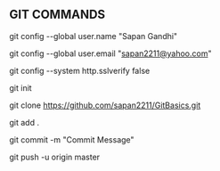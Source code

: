 ## **GIT COMMANDS** ##

git config --global user.name "Sapan Gandhi"

git config --global user.email "sapan2211@yahoo.com"

git config --system http.sslverify false

git init

git clone https://github.com/sapan2211/GitBasics.git

git add .

git commit -m "Commit Message"

git push -u origin master
